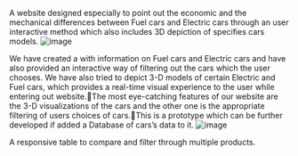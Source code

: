 A website designed especially to point out the economic and the mechanical differences between Fuel cars and Electric cars through an user interactive method which also includes 3D depiction of specifies cars models.
![image](https://user-images.githubusercontent.com/73337212/127607534-8629a04c-a9c9-4993-92a6-424c936987e8.png)

We have created a with information on Fuel cars and Electric cars and have also provided an interactive way of filtering out the cars which the user chooses. We have also tried to depict 3-D models of certain Electric and Fuel cars, which provides a real-time visual experience to the user while entering out website.The most eye-catching features of our website are the 3-D visualizations of the cars and the other one is the appropriate filtering of users choices of cars.This is a prototype which can be further developed if added a Database of cars’s data to it.
![image](https://user-images.githubusercontent.com/73337212/127607577-fb909114-1959-4684-9206-19fdbc44210e.png)


A responsive table to compare and filter through multiple products.
